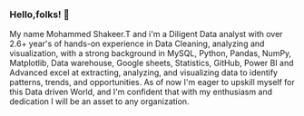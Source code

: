 ### Hello,folks! 👋

<!--
**shakeerth10/shakeerth10** is a ✨ _special_ ✨ repository because its `README.md` (this file) appears on your GitHub profile.

Here are some ideas to get you started:

- 🔭 I’m currently working on ...
- 🌱 I’m currently learning ...
- 👯 I’m looking to collaborate on ...
- 🤔 I’m looking for help with ...
- 💬 Ask me about ...
- 📫 How to reach me: ...
- 😄 Pronouns: ...
- ⚡ Fun fact: ...
-->
My name Mohammed Shakeer.T and i'm a Diligent Data analyst with over  2.6+ year's of hands-on experience in Data Cleaning, analyzing and visualization, with a strong background in MySQL, Python, Pandas, NumPy, Matplotlib, Data warehouse, Google sheets, Statistics, GitHub, Power BI and Advanced excel at extracting, analyzing, and visualizing data to identify patterns, trends, and opportunities.
As of now I'm eager to upskill myself for this Data driven World, and I'm confident that with my enthusiasm and dedication I will be an asset to any organization.
